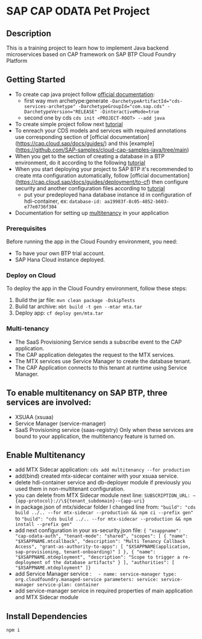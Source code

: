 # SAP CAP ODATA Pet Project

## Description
This is a training project to learn how to implement Java backend microservices based on CAP framework on SAP BTP Cloud Foundry Platform

## Getting Started
* To create cap java project follow [official documentation](https://cap.cloud.sap/docs/java/getting-started):
  * first way mvn archetype:generate `-DarchetypeArtifactId="cds-services-archetype" -DarchetypeGroupId="com.sap.cds" -DarchetypeVersion="RELEASE" -DinteractiveMode=true`
  * second one by cds `cds init <PROJECT-ROOT> --add java`
* To create simple project follow next [tutorial](https://developers.sap.com/mission.cap-java-app.html)
* To enreach your CDS models and services with required annotations use corresponding section of [official documentation] (https://cap.cloud.sap/docs/guides/) and this [example] (https://github.com/SAP-samples/cloud-cap-samples-java/tree/main)
* When you get to the section of creating a database in a BTP environment, do it according to the following [tutorial](https://developers.sap.com/tutorials/btp-app-hana-cloud-setup.html)
* When you start deploying your project to SAP BTP it's recommended to create mta configuration automatically, follow [official documentation] (https://cap.cloud.sap/docs/guides/deployment/to-cf) then configure security and another configuration files according to [tutorial](https://developers.sap.com/tutorials/cp-cap-java-deploy-cf.html)
  * put your predeployed hana database instance id in configuration of hdi-container, ex: `database-id: aa19983f-8c05-4852-b603-e77e0736f304`
* Documentation for setting up [multitenancy](https://cap.cloud.sap/docs/java/multitenancy) in your application 


### Prerequisites
Before running the app in the Cloud Foundry environment, you need:
* To have your own BTP trial account.
* SAP Hana Cloud instance deployed. 

### Deploy on Cloud
To deploy the app in the Cloud Foundry environment, follow these steps:
1. Build the jar file: `mvn clean package -DskipTests`
2. Build tar archive: `mbt build -t gen --mtar mta.tar`
3. Deploy app: `cf deploy gen/mta.tar `


### Multi-tenancy

- The SaaS Provisioning Service sends a subscribe event to the CAP application.
- The CAP application delegates the request to the MTX services.
- The MTX services use Service Manager to create the database tenant.
- The CAP Application connects to this tenant at runtime using Service Manager.

## To enable multitenancy on SAP BTP, three services are involved:

- XSUAA (xsuaa)
- Service Manager (service-manager)
- SaaS Provisioning service (saas-registry)
Only when these services are bound to your application, the multitenancy feature is turned on.

## Enable Multitenancy
- add MTX Sidecar application:
`cds add multitenancy --for production`
- add(bind) created mtx-sidecar container with your xsuaa service. 
- delete hdi-container service and db-deployer module if previously you used them in non-multitenant configuration.
- you can delete from MTX Sidecar module next line:
`SUBSCRIPTION_URL: ~{app-protocol}://\${tenant_subdomain}-~{app-uri}`
- in package.json of mtx/sidecar folder I changed line from:
`"build": "cds build ../.. --for mtx-sidecar --production && npm ci --prefix gen"`
to
`"build": "cds build ../.. --for mtx-sidecar --production && npm install --prefix gen"`
- add next configuration in your xs-security.json file:
`{
  "xsappname": "cap-odata-auth",
  "tenant-mode": "shared",
  "scopes": [
  {
  "name": "$XSAPPNAME.mtcallback",
  "description": "Multi Tenancy Callback Access",
  "grant-as-authority-to-apps": [
  "$XSAPPNAME(application, sap-provisioning, tenant-onboarding)"
  ]
  },
  {
  "name": "$XSAPPNAME.mtdeployment",
  "description": "Scope to trigger a re-deployment of the database artifacts"
  }
  ],
  "authorities": [
  "$XSAPPNAME.mtdeployment"
  ]}`
- add Service Manager service :
`  - name: service-manager
  type: org.cloudfoundry.managed-service
  parameters:
  service: service-manager
  service-plan:
  container`
- add service-manager service in required properties of main application and MTX Sidecar module 

## Install Dependencies
`npm i`
